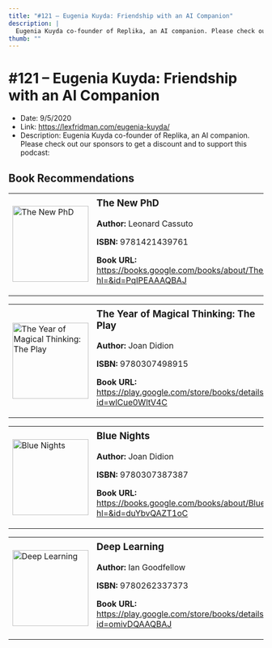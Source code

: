 ```yaml
---
title: "#121 – Eugenia Kuyda: Friendship with an AI Companion"
description: |
  Eugenia Kuyda co-founder of Replika, an AI companion. Please check out our sponsors to get a discount and to support this podcast:"
thumb: ""
---
```


# #121 – Eugenia Kuyda: Friendship with an AI Companion

  - Date: 9/5/2020
  - Link: https://lexfridman.com/eugenia-kuyda/
  - Description: Eugenia Kuyda co-founder of Replika, an AI companion. Please check out our sponsors to get a discount and to support this podcast:

## Book Recommendations

<table style="border: none;"><tr style="border: none;"><td style="border: none;"><img src="https://books.google.com/books/content?id=PqIPEAAAQBAJ&printsec=frontcover&img=1&zoom=1&edge=curl&source=gbs_api" alt="The New PhD" width="150" style="vertical-align: top;"></td><td style="border: none; vertical-align: top;"><h3 style='margin-top: 5'>The New PhD</h3><p><strong>Author:</strong> Leonard Cassuto</p><p><strong>ISBN:</strong> 9781421439761</p><p><strong>Book URL:</strong> <a href="https://books.google.com/books/about/The_New_PhD.html?hl=&id=PqIPEAAAQBAJ">https://books.google.com/books/about/The_New_PhD.html?hl=&id=PqIPEAAAQBAJ</a></p></td></tr></table>
<table style="border: none;"><tr style="border: none;"><td style="border: none;"><img src="https://books.google.com/books/content?id=wlCue0WltV4C&printsec=frontcover&img=1&zoom=1&edge=curl&source=gbs_api" alt="The Year of Magical Thinking: The Play" width="150" style="vertical-align: top;"></td><td style="border: none; vertical-align: top;"><h3 style='margin-top: 5'>The Year of Magical Thinking: The Play</h3><p><strong>Author:</strong> Joan Didion</p><p><strong>ISBN:</strong> 9780307498915</p><p><strong>Book URL:</strong> <a href="https://play.google.com/store/books/details?id=wlCue0WltV4C">https://play.google.com/store/books/details?id=wlCue0WltV4C</a></p></td></tr></table>
<table style="border: none;"><tr style="border: none;"><td style="border: none;"><img src="https://books.google.com/books/content?id=duYbvQAZT1oC&printsec=frontcover&img=1&zoom=1&edge=curl&source=gbs_api" alt="Blue Nights" width="150" style="vertical-align: top;"></td><td style="border: none; vertical-align: top;"><h3 style='margin-top: 5'>Blue Nights</h3><p><strong>Author:</strong> Joan Didion</p><p><strong>ISBN:</strong> 9780307387387</p><p><strong>Book URL:</strong> <a href="https://books.google.com/books/about/Blue_Nights.html?hl=&id=duYbvQAZT1oC">https://books.google.com/books/about/Blue_Nights.html?hl=&id=duYbvQAZT1oC</a></p></td></tr></table>
<table style="border: none;"><tr style="border: none;"><td style="border: none;"><img src="https://books.google.com/books/content?id=omivDQAAQBAJ&printsec=frontcover&img=1&zoom=1&edge=curl&source=gbs_api" alt="Deep Learning" width="150" style="vertical-align: top;"></td><td style="border: none; vertical-align: top;"><h3 style='margin-top: 5'>Deep Learning</h3><p><strong>Author:</strong> Ian Goodfellow</p><p><strong>ISBN:</strong> 9780262337373</p><p><strong>Book URL:</strong> <a href="https://play.google.com/store/books/details?id=omivDQAAQBAJ">https://play.google.com/store/books/details?id=omivDQAAQBAJ</a></p></td></tr></table>
